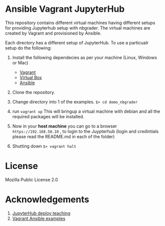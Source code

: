 # Ansible Vagrant JupyterHub

This repository contains different virtual machines having different setups for providing Jupyterhub setup with nbgrader. The virtual machines are created by Vagrant and provisioned by Ansible.

Each directory has a different setup of JupyterHub. To use a particualr setup do the following:
1. Install the following dependecies as per your machine (Linux, Windows or Mac) 
	* [Vagrant](https://www.vagrantup.com/downloads.html)
	* [Virtual Box](https://www.virtualbox.org/)
	* [Ansible](http://docs.ansible.com/ansible/latest/intro_installation.html)	

2. Clone the repository.
3. Change directory into 1 of the examples. `$> cd demo_nbgrader `
4. run ``` vagrant up ```  This will bringup a virtual machine with debian and all the required packages will be installed.
5. Now in your **host machine** you can go to a browser ``` https://192.168.50.10``` , to login to the Juypterhub (login and credintials please read the README.md in each of the folder)
6. Shutting down `$> vagrant halt`

# License

Mozilla Public License 2.0 

# Acknowledgements

1. [JupyterHub deploy teaching ](https://github.com/jupyterhub/jupyterhub-deploy-teaching)
2. [Vagrant Ansible examples](https://github.com/geerlingguy/ansible-vagrant-examples)
